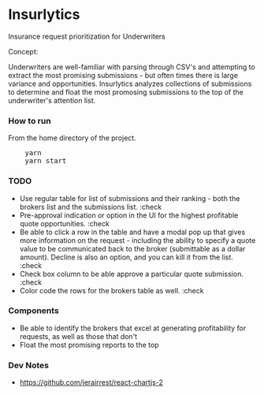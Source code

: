 # Insurlytics

Insurance request prioritization for Underwriters

Concept:

Underwriters are well-familiar with parsing through CSV's and attempting to extract the most promising submissions - but often times there is large variance and opportunities. Insurlytics analyzes collections of submissions to determine and float the most promosing submissions to the top of the underwriter's attention list.

### How to run
From the home directory of the project.
<pre>
    yarn
    yarn start
</pre>


### TODO
* Use regular table for list of submissions and their ranking - both the brokers list and the submissions list. :check
* Pre-approval indication or option in the UI for the highest profitable quote opportunities. :check
* Be able to click a row in the table and have a modal pop up that gives more information on the request - including the ability to specify a quote value to be communicated back to the broker (submittable as a dollar amount). Decline is also an option, and you can kill it from the list. :check
* Check box column to be able approve a particular quote submission. :check
* Color code the rows for the brokers table as well. :check

### Components
* Be able to identify the brokers that excel at generating profitability for requests, as well as those that don't
* Float the most promising reports to the top

### Dev Notes
* https://github.com/jerairrest/react-chartjs-2